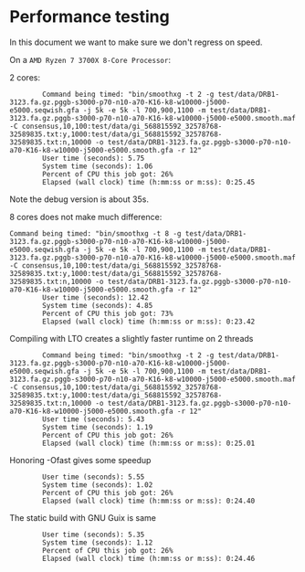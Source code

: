 # Performance testing

In this document we want to make sure we don't regress on speed.

On a `AMD Ryzen 7 3700X 8-Core Processor`:

2 cores:

```
        Command being timed: "bin/smoothxg -t 2 -g test/data/DRB1-3123.fa.gz.pggb-s3000-p70-n10-a70-K16-k8-w10000-j5000-e5000.seqwish.gfa -j 5k -e 5k -l 700,900,1100 -m test/data/DRB1-3123.fa.gz.pggb-s3000-p70-n10-a70-K16-k8-w10000-j5000-e5000.smooth.maf -C consensus,10,100:test/data/gi_568815592_32578768-32589835.txt:y,1000:test/data/gi_568815592_32578768-32589835.txt:n,10000 -o test/data/DRB1-3123.fa.gz.pggb-s3000-p70-n10-a70-K16-k8-w10000-j5000-e5000.smooth.gfa -r 12"
        User time (seconds): 5.75
        System time (seconds): 1.06
        Percent of CPU this job got: 26%
        Elapsed (wall clock) time (h:mm:ss or m:ss): 0:25.45
```

Note the debug version is about 35s.

8 cores does not make much difference:

```
Command being timed: "bin/smoothxg -t 8 -g test/data/DRB1-3123.fa.gz.pggb-s3000-p70-n10-a70-K16-k8-w10000-j5000-e5000.seqwish.gfa -j 5k -e 5k -l 700,900,1100 -m test/data/DRB1-3123.fa.gz.pggb-s3000-p70-n10-a70-K16-k8-w10000-j5000-e5000.smooth.maf -C consensus,10,100:test/data/gi_568815592_32578768-32589835.txt:y,1000:test/data/gi_568815592_32578768-32589835.txt:n,10000 -o test/data/DRB1-3123.fa.gz.pggb-s3000-p70-n10-a70-K16-k8-w10000-j5000-e5000.smooth.gfa -r 12"
        User time (seconds): 12.42
        System time (seconds): 4.85
        Percent of CPU this job got: 73%
        Elapsed (wall clock) time (h:mm:ss or m:ss): 0:23.42
```

Compiling with LTO creates a slightly faster runtime on 2 threads

```
        Command being timed: "bin/smoothxg -t 2 -g test/data/DRB1-3123.fa.gz.pggb-s3000-p70-n10-a70-K16-k8-w10000-j5000-e5000.seqwish.gfa -j 5k -e 5k -l 700,900,1100 -m test/data/DRB1-3123.fa.gz.pggb-s3000-p70-n10-a70-K16-k8-w10000-j5000-e5000.smooth.maf -C consensus,10,100:test/data/gi_568815592_32578768-32589835.txt:y,1000:test/data/gi_568815592_32578768-32589835.txt:n,10000 -o test/data/DRB1-3123.fa.gz.pggb-s3000-p70-n10-a70-K16-k8-w10000-j5000-e5000.smooth.gfa -r 12"
        User time (seconds): 5.43
        System time (seconds): 1.19
        Percent of CPU this job got: 26%
        Elapsed (wall clock) time (h:mm:ss or m:ss): 0:25.01

```

Honoring -Ofast gives some speedup

```
        User time (seconds): 5.55
        System time (seconds): 1.02
        Percent of CPU this job got: 26%
        Elapsed (wall clock) time (h:mm:ss or m:ss): 0:24.40
```

The static build with GNU Guix is same

```
        User time (seconds): 5.35
        System time (seconds): 1.12
        Percent of CPU this job got: 26%
        Elapsed (wall clock) time (h:mm:ss or m:ss): 0:24.46
```
